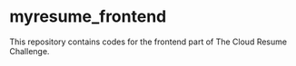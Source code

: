 # myresume_frontend
This repository contains codes for the frontend part of The Cloud Resume Challenge.
